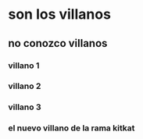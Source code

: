 # son los villanos
 ## no conozco villanos 

 ### villano 1
 ### villano 2
 ### villano 3
 ### el nuevo villano de la rama kitkat